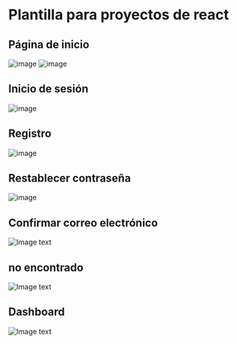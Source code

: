 # Plantilla para proyectos de react

Página de inicio
------
![image](https://github.com/Einarr07/Gestion_veterinaria_Frontend/assets/117755180/12c6b4d0-a7be-442c-9647-ac4030acd83b)
![image](https://github.com/Einarr07/Gestion_veterinaria_Frontend/assets/117755180/f38be962-aee2-43f3-823d-925f0a0b8ee2)


Inicio de sesión
------
![image](https://github.com/Einarr07/Gestion_veterinaria_Frontend/assets/117755180/27babde0-0b2f-4091-a4e1-085b07a4f4e9)


Registro
------
![image](https://github.com/Einarr07/Gestion_veterinaria_Frontend/assets/117755180/8d4a415e-5ae9-47d9-ab23-9a8df74c81c6)


Restablecer contraseña
------
![image](https://github.com/Einarr07/Gestion_veterinaria_Frontend/assets/117755180/b9101d16-bcdb-487f-b877-db31e3326572)


Confirmar correo electrónico
------
![Image text](https://raw.githubusercontent.com/Byrontosh/Plantilla-App-Demo/main/src/assets/fondos/captura-6.png)

no encontrado
------
![Image text](https://raw.githubusercontent.com/Byrontosh/Plantilla-App-Demo/main/src/assets/fondos/captura-5.png)

Dashboard
------
![Image text](https://raw.githubusercontent.com/Byrontosh/Plantilla-App-Demo/main/src/assets/fondos/captura-7.png)
